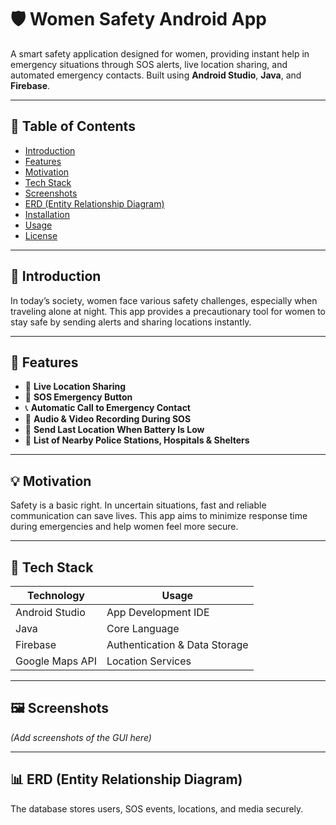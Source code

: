 # 🛡️ Women Safety Android App

A smart safety application designed for women, providing instant help in emergency situations through SOS alerts, live location sharing, and automated emergency contacts. Built using **Android Studio**, **Java**, and **Firebase**.

---

## 📌 Table of Contents

- [Introduction](#introduction)
- [Features](#features)
- [Motivation](#motivation)
- [Tech Stack](#tech-stack)
- [Screenshots](#screenshots)
- [ERD (Entity Relationship Diagram)](#erd-entity-relationship-diagram)
- [Installation](#installation)
- [Usage](#usage)
- [License](#license)

---

## 📝 Introduction

In today’s society, women face various safety challenges, especially when traveling alone at night. This app provides a precautionary tool for women to stay safe by sending alerts and sharing locations instantly.

---

## 🚀 Features

- 📍 **Live Location Sharing**
- 🔴 **SOS Emergency Button**
- 📞 **Automatic Call to Emergency Contact**
- 🎥 **Audio & Video Recording During SOS**
- 🔋 **Send Last Location When Battery Is Low**
- 🏥 **List of Nearby Police Stations, Hospitals & Shelters**

---

## 💡 Motivation

Safety is a basic right. In uncertain situations, fast and reliable communication can save lives. This app aims to minimize response time during emergencies and help women feel more secure.

---

## 🧰 Tech Stack

| Technology      | Usage                          |
|-----------------|---------------------------------|
| Android Studio  | App Development IDE             |
| Java            | Core Language                   |
| Firebase        | Authentication & Data Storage   |
| Google Maps API | Location Services               |

---

## 🖼️ Screenshots

*(Add screenshots of the GUI here)*

---

## 📊 ERD (Entity Relationship Diagram)

The database stores users, SOS events, locations, and media securely.

